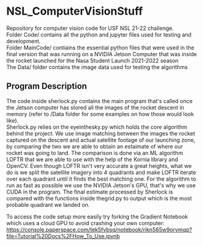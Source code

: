 <h1>NSL_ComputerVisionStuff</h1>
Repository for computer vision code for USF NSL 21-22 challenge.<br>
Folder Code/ contains all the python and jupyter files used for testing and development.<br>
Folder MainCode/ contiains the essential python files that were used in the final version that was running on a NVIDIA Jetson Computer that was inside the rocket launched for the Nasa Student Launch 2021-2022 season<br>
The Data/ folder contains the image data used for testing the algorithms

<h2>Program Description </h2>
The code inside sherlock.py contains the main program that's called once the Jetson computer has stored all the images of the rocket descent in memory (refer to /Data folder for some examples on how those would look like).
<br>
Sherlock.py relies on the eyeinthesky.py which holds the core algorithm behind the project. We use image matching between the images the rocket captured on the descent and actual satellite footage of our launching zone, by comparing the two we are able to obtain an estaimate of where our rocket was going to land. The comparison is done via an ML algorithm LOFTR that we are able to use with the help of the Kornia library and OpenCV. Even though LOFTR isn't very accurate a great heights, what we do is we split the satellite imagery into 4 quadrants and make LOFTR iterate over each quadrant until it finds the best matching one. For the algorithm to run as fast as possible we use the NVIDIA Jetson's GPU, that's why we use CUDA in the program.
The final estimate processed by Sherlock is compared with the functions inside thegrid.py to output which is the most probable quadrant we landed on.

To access the code setup more easily try forking the Gradient Notebook which uses a cloud GPU to avoid crashing your own computer: 
https://console.paperspace.com/tek5fvbsq/notebook/rikn565w9orvmqp?file=Tutorial%20Docs%2FHow_To_Use.ipynb
